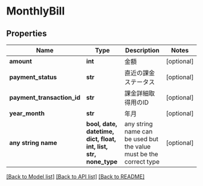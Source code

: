 # MonthlyBill


## Properties
Name | Type | Description | Notes
------------ | ------------- | ------------- | -------------
**amount** | **int** | 金額 | [optional] 
**payment_status** | **str** | 直近の課金ステータス | [optional] 
**payment_transaction_id** | **str** | 課金詳細取得用のID | [optional] 
**year_month** | **str** | 年月 | [optional] 
**any string name** | **bool, date, datetime, dict, float, int, list, str, none_type** | any string name can be used but the value must be the correct type | [optional]

[[Back to Model list]](../README.md#documentation-for-models) [[Back to API list]](../README.md#documentation-for-api-endpoints) [[Back to README]](../README.md)


